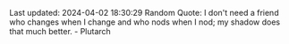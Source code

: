 Last updated: 2024-04-02 18:30:29
Random Quote: I don't need a friend who changes when I change and who nods when I nod; my shadow does that much better. - Plutarch